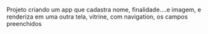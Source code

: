Projeto criando um app que cadastra nome, finalidade....e imagem, e renderiza em uma outra tela, vitrine, com navigation, os campos preenchidos 